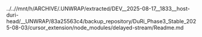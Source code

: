 ../..//mnt/h/ARCHIVE/.UNWRAP/extracted/DEV__2025-08-17__1833__host-duri-head/__UNWRAP/83a25563c4/backup_repository/DuRi_Phase3_Stable_2025-08-03/cursor_extension/node_modules/delayed-stream/Readme.md